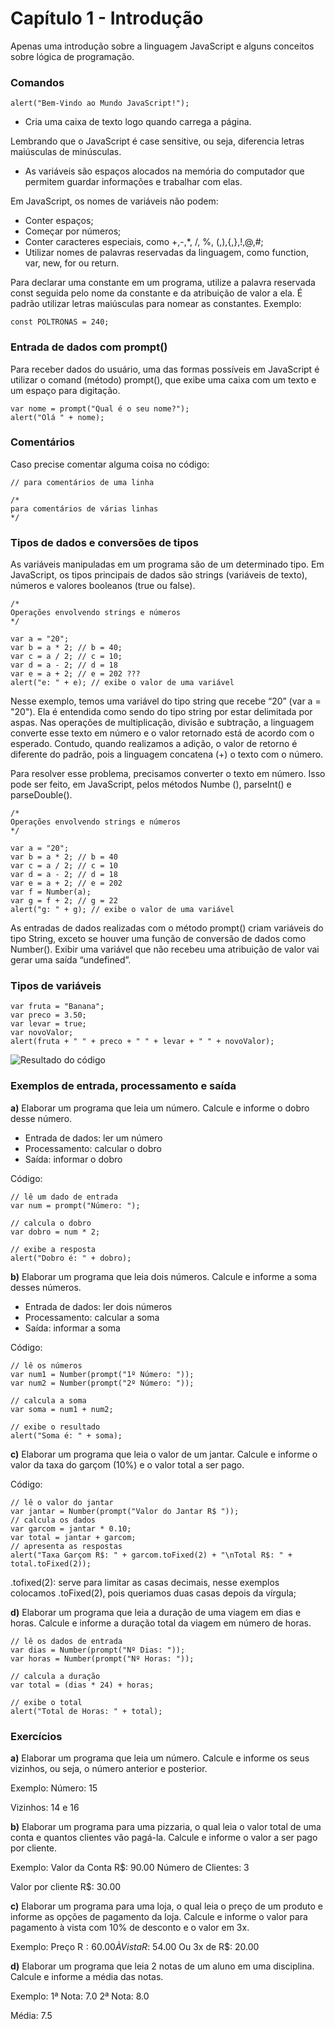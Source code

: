 # Capítulo 1 - Introdução

Apenas uma introdução sobre a linguagem JavaScript e alguns conceitos sobre lógica de programação.

### Comandos

    alert("Bem-Vindo ao Mundo JavaScript!");

- Cria uma caixa de texto logo quando carrega a página.

Lembrando que o JavaScript é case sensitive, ou seja, diferencia letras maiúsculas de minúsculas.

- As variáveis são espaços alocados na memória do computador que permitem guardar informações e trabalhar com elas.

Em JavaScript, os nomes de variáveis não podem:

- Conter espaços;
- Começar por números;
- Conter caracteres especiais, como +,-,*, /, %, (,),{,},!,@,#;
- Utilizar nomes de palavras reservadas da linguagem, como function, var, new, for ou return.

Para declarar uma constante em um programa, utilize a palavra reservada const seguida pelo nome da constante e da atribuição de valor a ela. É padrão utilizar letras maiúsculas para nomear as constantes. Exemplo:

    const POLTRONAS = 240;

### Entrada de dados com prompt()

Para receber dados do usuário, uma das formas possíveis em JavaScript é utilizar o comand (método) prompt(), que exibe uma caixa com um texto e um espaço para digitação.

    var nome = prompt("Qual é o seu nome?");
    alert("Olá " + nome);

### Comentários

Caso precise comentar alguma coisa no código:

    // para comentários de uma linha

    /*
    para comentários de várias linhas
    */

###  Tipos de dados e conversões de tipos

As variáveis manipuladas em um programa são de um determinado tipo. Em JavaScript, os tipos principais de dados são strings (variáveis de texto), números e valores booleanos (true ou false).

    /*
    Operações envolvendo strings e números
    */

    var a = "20";
    var b = a * 2; // b = 40;
    var c = a / 2; // c = 10;
    var d = a - 2; // d = 18
    var e = a + 2; // e = 202 ???
    alert("e: " + e); // exibe o valor de uma variável

Nesse exemplo, temos uma variável do tipo string que recebe “20” (var a = "20"). Ela é entendida como sendo do tipo string por estar delimitada por aspas. Nas operações de multiplicação, divisão e subtração, a linguagem converte esse texto em número e o valor retornado está de acordo com o esperado. Contudo, quando realizamos a adição, o valor de retorno é diferente do padrão, pois a linguagem concatena (+) o texto com o número.

Para resolver esse problema, precisamos converter o texto em número. Isso pode ser feito, em JavaScript, pelos métodos Numbe (), parseInt() e parseDouble().

    /*
    Operações envolvendo strings e números
    */

    var a = "20";
    var b = a * 2; // b = 40
    var c = a / 2; // c = 10
    var d = a - 2; // d = 18
    var e = a + 2; // e = 202
    var f = Number(a);
    var g = f + 2; // g = 22
    alert("g: " + g); // exibe o valor de uma variável

As entradas de dados realizadas com o método prompt() criam variáveis do tipo String, exceto se houver uma função de conversão de dados como Number(). Exibir uma variável que não recebeu uma atribuição de valor vai gerar uma saída “undefined”.

### Tipos de variáveis

    var fruta = "Banana";
    var preco = 3.50;
    var levar = true;
    var novoValor;
    alert(fruta + " " + preco + " " + levar + " " + novoValor);

![Resultado do código](./img/01-cap1-Img.JPG)

### Exemplos de entrada, processamento e saída

<b>a)</b> Elaborar um programa que leia um número. Calcule e informe o dobro desse número.

- Entrada de dados: ler um número
- Processamento: calcular o dobro
- Saída: informar o dobro

Código:

    // lê um dado de entrada
    var num = prompt("Número: ");

    // calcula o dobro
    var dobro = num * 2;

    // exibe a resposta
    alert("Dobro é: " + dobro);

<b>b)</b> Elaborar um programa que leia dois números. Calcule e informe a soma desses números.

- Entrada de dados: ler dois números
- Processamento: calcular a soma
- Saída: informar a soma

Código:

    // lê os números
    var num1 = Number(prompt("1º Número: "));
    var num2 = Number(prompt("2º Número: "));

    // calcula a soma
    var soma = num1 + num2;

    // exibe o resultado
    alert("Soma é: " + soma);

<b>c)</b> Elaborar um programa que leia o valor de um jantar. Calcule e informe o valor da taxa do garçom (10%) e o valor total a ser pago.

Código:

    // lê o valor do jantar
    var jantar = Number(prompt("Valor do Jantar R$ "));
    // calcula os dados
    var garcom = jantar * 0.10;
    var total = jantar + garcom;
    // apresenta as respostas
    alert("Taxa Garçom R$: " + garcom.toFixed(2) + "\nTotal R$: " +
    total.toFixed(2));

.tofixed(2): serve para limitar as casas decimais, nesse exemplos colocamos .toFixed(2), pois queriamos duas casas depois da vírgula;

<b>d)</b> Elaborar um programa que leia a duração de uma viagem em dias e horas. Calcule e informe a duração total da viagem em número de horas.

    // lê os dados de entrada
    var dias = Number(prompt("Nº Dias: "));
    var horas = Number(prompt("Nº Horas: "));

    // calcula a duração
    var total = (dias * 24) + horas;

    // exibe o total
    alert("Total de Horas: " + total);

### Exercícios

<b>a)</b> Elaborar um programa que leia um número. Calcule e informe os seus vizinhos, ou seja, o número anterior e posterior.

Exemplo:
Número: 15

Vizinhos: 14 e 16

<b>b)</b> Elaborar um programa para uma pizzaria, o qual leia o valor total de uma conta e quantos clientes vão pagá-la. Calcule e informe o valor a ser pago por cliente.

Exemplo:
Valor da Conta R$: 90.00
Número de Clientes: 3

Valor por cliente R$: 30.00

<b>c)</b> Elaborar um programa para uma loja, o qual leia o preço de um produto e informe as opções de pagamento da loja. Calcule e informe o valor para pagamento à vista com 10% de desconto e o valor em 3x.

Exemplo:
Preço R$: 60.00
À Vista R$: 54.00
Ou 3x de R$: 20.00

<b>d)</b>  Elaborar um programa que leia 2 notas de um aluno em uma disciplina.
Calcule e informe a média das notas.

Exemplo:
1ª Nota: 7.0
2ª Nota: 8.0

Média: 7.5

